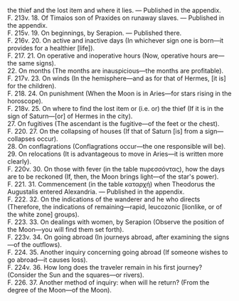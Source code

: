 the thief and the lost item and where it lies. — Published in the appendix.  
F. 213v. 18. Of Timaios son of Praxides <sic> on runaway slaves. — Published in the appendix.  
F. 215v. 19. On beginnings, by Serapion. — Published there.  
F. 216v. 20. On active and inactive days (In whichever sign one is born—it provides for a healthier [life]).  
F. 217. 21. On operative and inoperative hours (Now, operative hours are—the same signs).  
22. On months (The months are inauspicious—the months are profitable).  
F. 217v. 23. On winds (In the hemisphere—and as for that of Hermes, [it is] for the children).  
F. 218. 24. On punishment (When the Moon is in Aries—for stars rising in the horoscope).  
F. 218v. 25. On where to find the lost item or (i.e. or) the thief (If it is in the sign of Saturn—[or] of Hermes in the city).  
27. On fugitives (The ascendant is the fugitive—of the feet or the chest).  
F. 220. 27. On the collapsing of houses (If that of Saturn [is] from a sign—collapses occur).  
28. On conflagrations (Conflagrations occur—the one responsible will be).  
29. On relocations (It is advantageous to move in Aries—it is written more clearly).  
F. 220v. 30. On those with fever <sic> (in the table πυρεσσόντας), how the days are to be reckoned (If, then, the Moon brings light—of the star's power).  
F. 221. 31. Commencement (in the table καταρχή) when Theodorus the Augustalis entered Alexandria. — Published in the appendix.  
F. 222. 32. On the indications of the wanderer and he who directs (Therefore, the indications of remaining—rapid, leucozonic [lionlike, or of the white zone] groups).  
F. 223. 33. On dealings with women, by Serapion (Observe the position of the Moon—you will find them set forth).  
F. 223v. 34. On going abroad (In journeys abroad, after examining the signs—of the outflows).  
F. 224. 35. Another inquiry concerning going abroad (If someone wishes to go abroad—it causes loss).  
F. 224v. 36. How long does the traveler remain in his first journey? (Consider the Sun and the squares—or rivers).  
F. 226. 37. Another method of inquiry: when will he return? (From the degree of the Moon—of the Moon).